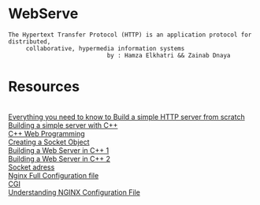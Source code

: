 # WebServe
    The Hypertext Transfer Protocol (HTTP) is an application protocol for distributed, 
         collaborative, hypermedia information systems
                                by : Hamza Elkhatri && Zainab Dnaya

# Resources 
</br>
<a href="https://medium.com/from-the-scratch/http-server-what-do-you-need-to-know-to-build-a-simple-http-server-from-scratch-d1ef8945e4fa">Everything you need to know to Build a simple HTTP server from scratch</a>
</br>
<a href="https://ncona.com/2019/04/building-a-simple-server-with-cpp/">Building a simple server with C++</a>
</br>
<a href="https://www.tutorialspoint.com/cplusplus/cpp_web_programming.htm">C++ Web Programming</a>
</br>
<a href="https://www.youtube.com/watch?v=YwHErWJIh6Y&ab_channel=EricOMeehan">Creating a Socket Object</a>
</br>
<a href="https://www.youtube.com/watch?v=Kc1kwm1WyVM&ab_channel=SloanKelly">Building a Web Server in C++ 1</a>
</br>
<a href="https://www.rfc-editor.org/rfc/pdfrfc/rfc7230.txt.pdf">Building a Web Server in C++ 2</a>
</br>
<a href="https://www.ibm.com/docs/en/i/7.4?topic=characteristics-socket-address-structure">Socket adress</a>
</br>
<a href="https://www.nginx.com/resources/wiki/start/topics/examples/full/"> Nginx Full Configuration file</a>
</br>
<a href="https://www.tutorialspoint.com/cplusplus/cpp_web_programming.htm"> CGI </a>
</br>
<a href="https://www.journaldev.com/26618/nginx-configuration-file">Understanding NGINX Configuration File</a>
</br>
